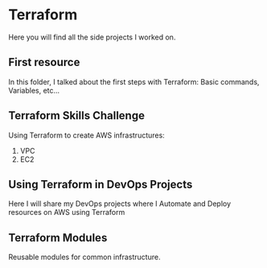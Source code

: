 # Terraform

Here you will find all the side projects I worked on. 


## First resource

In this folder, I talked about the first steps with Terraform: Basic commands, Variables, etc...


## Terraform Skills Challenge

Using Terraform to create AWS infrastructures: 

  1. VPC
  1. EC2
  


## Using Terraform in DevOps Projects 

Here I will share my DevOps projects where I Automate and Deploy resources on AWS using Terraform


## Terraform Modules

Reusable modules for common infrastructure.
